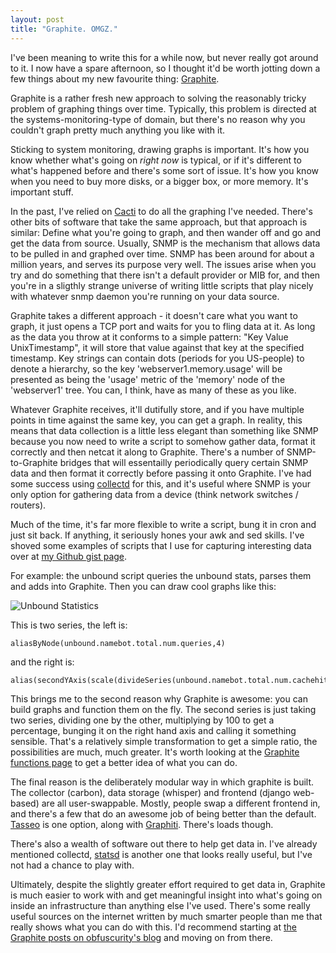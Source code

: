 ```yaml
---
layout: post
title: "Graphite. OMGZ."
---
```

I've been meaning to write this for a while now, but never really got around to it. I now have a spare afternoon, so I thought it'd be worth jotting down a few things about my new favourite thing: [Graphite](http://graphite.wikidot.com/).

Graphite is a rather fresh new approach to solving the reasonably tricky problem of graphing things over time. Typically, this problem is directed at the systems-monitoring-type of domain, but there's no reason why you couldn't graph pretty much anything you like with it.

Sticking to system monitoring, drawing graphs is important. It's how you know whether what's going on *right now* is typical, or if it's different to what's happened before and there's some sort of issue. It's how you know when you need to buy more disks, or a bigger box, or more memory. It's important stuff.

In the past, I've relied on [Cacti](http://www.cacti.net/) to do all the graphing I've needed. There's other bits of software that take the same approach, but that approach is similar: Define what you're going to graph, and then wander off and go and get the data from source. Usually, SNMP is the mechanism that allows data to be pulled in and graphed over time. SNMP has been around for about a million years, and serves its purpose very well. The issues arise when you try and do something that there isn't a default provider or MIB for, and then you're in a sligthly strange universe of writing little scripts that play nicely with whatever snmp daemon you're running on your data source.

Graphite takes a different approach - it doesn't care what you want to graph, it just opens a TCP port and waits for you to fling data at it. As long as the data you throw at it conforms to a simple pattern: "Key Value UnixTimestamp", it will store that value against that key at the specified timestamp. Key strings can contain dots (periods for you US-people) to denote a hierarchy, so the key 'webserver1.memory.usage' will be presented as being the 'usage' metric of the 'memory' node of the 'webserver1' tree. You can, I think, have as many of these as you like.

Whatever Graphite receives, it'll dutifully store, and if you have multiple points in time against the same key, you can get a graph. In reality, this means that data collection is a little less elegant than something like SNMP because you now need to write a script to somehow gather data, format it correctly and then netcat it along to Graphite. There's a number of SNMP-to-Graphite bridges that will essentailly periodically query certain SNMP data and then format it correctly before passing it onto Graphite. I've had some success using [collectd](http://collectd.org/) for this, and it's useful where SNMP is your only option for gathering data from a device (think network switches / routers). 

Much of the time, it's far more flexible to write a script, bung it in cron and just sit back. If anything, it seriously hones your awk and sed skills. I've shoved some examples of scripts that I use for capturing interesting data over at [my Github gist page](https://gist.github.com/growse). 

For example: the unbound script queries the unbound stats, parses them and adds into Graphite. Then you can draw cool graphs like this:

![Unbound Statistics](/stuff/graphite-omgz/graphite-omgz.png)

This is two series, the left is:

    aliasByNode(unbound.namebot.total.num.queries,4)

and the right is:

    alias(secondYAxis(scale(divideSeries(unbound.namebot.total.num.cachehits,unbound.namebot.total.num.queries),100)),"hitratio")

This brings me to the second reason why Graphite is awesome: you can build graphs and function them on the fly. The second series is just taking two series, dividing one by the other, multiplying by 100 to get a percentage, bunging it on the right hand axis and calling it something sensible. That's a relatively simple transformation to get a simple ratio, the possibilities are much, much greater. It's worth looking at the [Graphite functions page](http://graphite.readthedocs.org/en/1.0/functions.html) to get a better idea of what you can do. 

The final reason is the deliberately modular way in which graphite is built. The collector (carbon), data storage (whisper) and frontend (django web-based) are all user-swappable. Mostly, people swap a different frontend in, and there's a few that do an awesome job of being better than the default. [Tasseo](https://github.com/obfuscurity/tasseo) is one option, along with [Graphiti](http://dev.paperlesspost.com/blog/2011/12/16/introducing-graphiti-an-alternate-frontend-for-graphite/). There's loads though.

There's also a wealth of software out there to help get data in. I've already mentioned collectd, [statsd](https://github.com/etsy/statsd/) is another one that looks really useful, but I've not had a chance to play with.

Ultimately, despite the slightly greater effort required to get data in, Graphite is much easier to work with and get meaningful insight into what's going on inside an infrastructure than anything else I've used. There's some really useful sources on the internet written by much smarter people than me that really shows what you can do with this. I'd recommend starting at [the Graphite posts on obfuscurity's blog](http://obfuscurity.com/Tags/Graphite) and moving on from there.